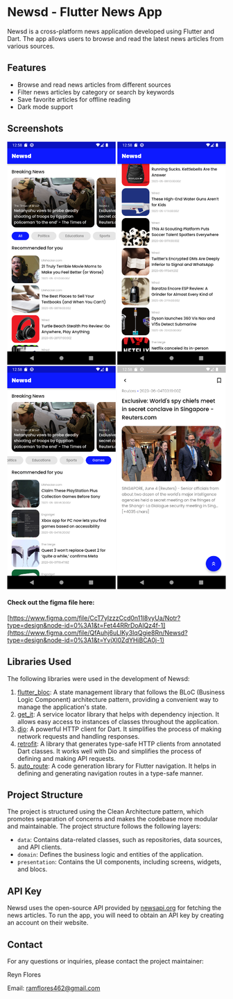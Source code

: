 # Newsd - Flutter News App

Newsd is a cross-platform news application developed using Flutter and Dart. The app allows users to browse and read the latest news articles from various sources.

## Features

- Browse and read news articles from different sources
- Filter news articles by category or search by keywords
- Save favorite articles for offline reading
- Dark mode support

## Screenshots

<img src="https://github.com/rainman-tech/newsd/blob/main/screenshots/Screenshot_1685941087.png" width="250"> <img src="https://github.com/rainman-tech/newsd/blob/main/screenshots/Screenshot_1685941093.png" width="250">
<img src="https://github.com/rainman-tech/newsd/blob/main/screenshots/Screenshot_1685941108.png" width="250"> <img src="https://github.com/rainman-tech/newsd/blob/main/screenshots/Screenshot_1685941117.png" width="250">

#### Check out the figma file here:
[https://www.figma.com/file/CcT7ylzzzCcd0n11l8vyUa/Notr?type=design&node-id=0%3A1&t=Fet44RRrDoAlQz4f-1](https://www.figma.com/file/QfAuhj6uLlKy3IqQgie8Rn/Newsd?type=design&node-id=0%3A1&t=YvjXl0ZdYHiBCA0j-1)

## Libraries Used

The following libraries were used in the development of Newsd:

1. [flutter_bloc](https://pub.dev/packages/flutter_bloc): A state management library that follows the BLoC (Business Logic Component) architecture pattern, providing a convenient way to manage the application's state.
2. [get_it](https://pub.dev/packages/get_it): A service locator library that helps with dependency injection. It allows easy access to instances of classes throughout the application.
3. [dio](https://pub.dev/packages/dio): A powerful HTTP client for Dart. It simplifies the process of making network requests and handling responses.
4. [retrofit](https://pub.dev/packages/retrofit): A library that generates type-safe HTTP clients from annotated Dart classes. It works well with Dio and simplifies the process of defining and making API requests.
5. [auto_route](https://pub.dev/packages/auto_route): A code generation library for Flutter navigation. It helps in defining and generating navigation routes in a type-safe manner.

## Project Structure

The project is structured using the Clean Architecture pattern, which promotes separation of concerns and makes the codebase more modular and maintainable. The project structure follows the following layers:

- `data`: Contains data-related classes, such as repositories, data sources, and API clients.
- `domain`: Defines the business logic and entities of the application.
- `presentation`: Contains the UI components, including screens, widgets, and blocs.

## API Key

Newsd uses the open-source API provided by [newsapi.org](https://newsapi.org/docs/endpoints/everything) for fetching the news articles. To run the app, you will need to obtain an API key by creating an account on their website.

## Contact

For any questions or inquiries, please contact the project maintainer:

Reyn Flores

Email: ramflores462@gmail.com
